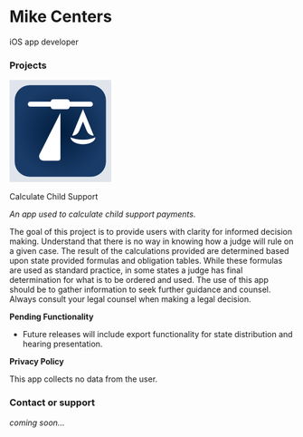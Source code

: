 # Mike Centers
iOS app developer


### Projects

![Calculate Child Support](/images/calculateChildSupport.png)

Calculate Child Support

*An app used to calculate child support payments.*

The goal of this project is to provide users with clarity for informed decision making. Understand that there is no way in knowing how a judge will rule on a given case. The result of the calculations provided are determined based upon state provided formulas and obligation tables. While these formulas are used as standard practice, in some states a judge has final determination for what is to be ordered and used. The use of this app should be to gather information to seek further guidance and counsel. Always consult your legal counsel when making a legal decision.

**Pending Functionality**
- Future releases will include export functionality for state distribution and hearing presentation. 

**Privacy Policy**

This app collects no data from the user. 









### Contact or support
*coming soon...*
